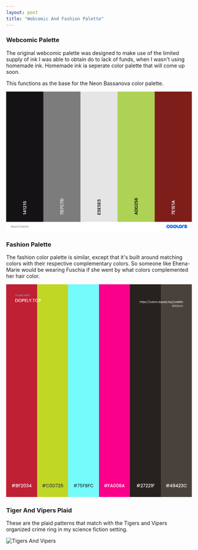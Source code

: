```yaml
---
layout: post
title: "Webcomic And Fashion Palette"
---
```

### Webcomic Palette
The original webcomic palette was designed to make use of the limited supply of ink I was able to obtain do to lack of funds, when I wasn't using homemade ink. Homemade ink ia seperate color palette that will come up soon.

This functions as the base for the Neon Bassanova color palette.

![Webcomic Palette](https://github.com/LWFlouisa/PinPalette/blob/main/Images/BasicPalette.png?raw=true)

### Fashion Palette
The fashion color palette is similar, except that it's built around matching colors with their respective complementary colors. So someone like Ehena-Marie would be wearing Fuschia if she went by what colors complemented her hair color.

![Fashion Palette](https://github.com/LWFlouisa/PinPalette/blob/main/Images/FashionPalette.png?raw=true)

### Tiger And Vipers Plaid
These are the plaid patterns that match with the Tigers and Vipers organized crime ring in my science fiction setting.

![Tigers And Vipers]()

